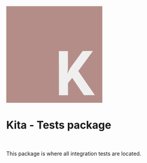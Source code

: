 <a href="https://github.com/arthurfiorette/kita">
  <img src="../../assets/logo.png" height="256">
</a>

<br />
 
<h1>Kita - Tests package</h1>

<br />

This package is where all integration tests are located.

<br />